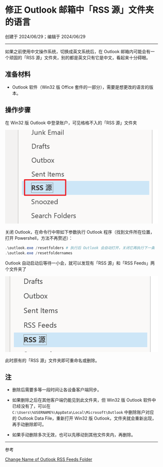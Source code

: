 # 修正 Outlook 邮箱中「RSS 源」文件夹的语言

创建于 2024/06/29；编辑于 2024/06/29

---

如果之前使用中文操作系统，切换成英文系统后，在 Outlook 邮箱内可能会有一个顽固的「RSS 源」文件夹，别的都是英文只有它是中文，看起来十分碍眼。

## 准备材料

- Outlook 软件（Win32 版 Office 套件的一部分），需要是想更改的语言的版本。

## 操作步骤

在 Win32 版 Outlook 中登录账户，可见格格不入的「RSS 源」文件夹

![](RSS_Feeds_in_Chinese.png)

关闭 Outlook，在命令行中带如下参数执行 Outlook 程序（找到文件所在位置，打开 Powershell，方法不再赘述）：

```powershell
.\outlook.exe /resetfolders # 执行后 Outlook 会自动打开，关闭它再执行下一条
.\outlook.exe /resetfoldernames
```

Outlook 自动启动后等待一小会，就可以发现有「RSS 源」和「RSS Feeds」两个文件夹了

![](RSS_Feeds_in_English.png)

此时原有的「RSS 源」文件夹即可重命名或删除。

## 注

- 删除后需要多等一段时间让各设备客户端同步。

- 如果删除之后在其他客户端仍能见到此文件夹，但 Win32 版 Outlook 软件中已经没有了，可以在 `C:\Users\%USERNAME%\AppData\Local\Microsoft\Outlook` 中删除账户对应的 Outlook Data File，重新打开 Win32 版 Outlook，文件夹就会重新出现，再手动删除即可。

- 如果手动删除多次无效，也可以先移动到其他文件夹内，再删除。

---

参考

[Change Name of Outlook RSS Feeds Folder](https://answers.microsoft.com/en-us/outlook_com/forum/all/change-name-of-outlook-rss-feeds-folder/740a3bdd-c9ff-41a5-a2c1-5f4bcffe4569)

